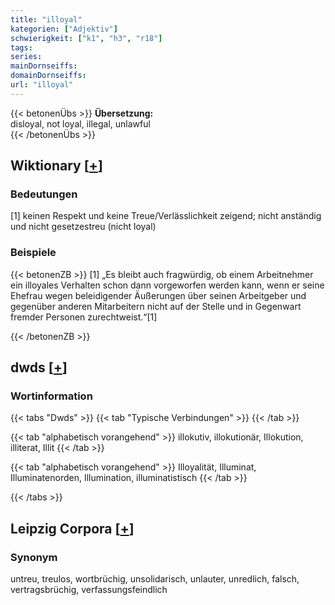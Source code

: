 ```yaml
---
title: "illoyal"
kategorien: ["Adjektiv"]
schwierigkeit: ["k1", "h3", "r18"]
tags:
series:
mainDornseiffs:
domainDornseiffs:
url: "illoyal"
---
```


{{< betonenÜbs >}}
**Übersetzung:**  
disloyal, not loyal, illegal, unlawful  
{{< /betonenÜbs >}}

## Wiktionary [[+](https://de.wiktionary.org/wiki/illoyal)]

### Bedeutungen
[1] keinen Respekt und keine Treue/Verlässlichkeit zeigend; nicht anständig und nicht gesetzestreu (nicht loyal)  

### Beispiele
{{< betonenZB >}}
[1] „Es bleibt auch fragwürdig, ob einem Arbeitnehmer ein illoyales Verhalten schon dann vorgeworfen werden kann, wenn er seine Ehefrau wegen beleidigender Äußerungen über seinen Arbeitgeber und gegenüber anderen Mitarbeitern nicht auf der Stelle und in Gegenwart fremder Personen zurechtweist.“[1]  

{{< /betonenZB >}}


## dwds [[+](https://www.dwds.de/wb/illoyal)]

### Wortinformation
{{< tabs "Dwds" >}}
{{< tab "Typische Verbindungen" >}}
{{< /tab >}}

{{< tab "alphabetisch vorangehend" >}}
illokutiv, illokutionär, Illokution, illiterat, Illit
{{< /tab >}}

{{< tab "alphabetisch vorangehend" >}}
Illoyalität, Illuminat, Illuminatenorden, Illumination, illuminatistisch
{{< /tab >}}

{{< /tabs >}}

## Leipzig Corpora [[+](https://corpora.uni-leipzig.de/en/res?word=illoyal&corpusId=deu_newscrawl-public_2018)]


### Synonym
untreu, treulos, wortbrüchig, unsolidarisch, unlauter, unredlich, falsch, vertragsbrüchig, verfassungsfeindlich

